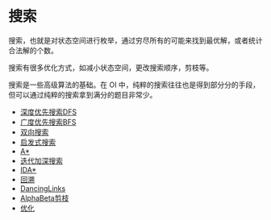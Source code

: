 # 搜索

搜索，也就是对状态空间进行枚举，通过穷尽所有的可能来找到最优解，或者统计合法解的个数。

搜索有很多优化方式，如减小状态空间，更改搜索顺序，剪枝等。

搜索是一些高级算法的基础。在 OI 中，纯粹的搜索往往也是得到部分分的手段，但可以通过纯粹的搜索拿到满分的题目非常少。

- [深度优先搜索DFS](./dfs.md)
- [广度优先搜索BFS](./bfs.md)
- [双向搜索](./bidirectional.md)
- [启发式搜索](./heuristic.md)
- [A*](./astar.md)
- [迭代加深搜索](./iterative.md)
- [IDA*](./idastar.md)
- [回溯](./backtracking.md)
- [DancingLinks](./dlx.md)
- [AlphaBeta剪枝](./alpha-beta.md)
- [优化](./opt.md)